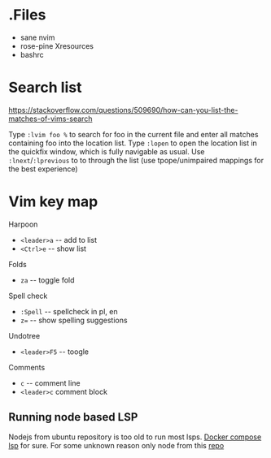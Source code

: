 # .Files 
- sane nvim 
- rose-pine Xresources 
- bashrc 


# Search list 
https://stackoverflow.com/questions/509690/how-can-you-list-the-matches-of-vims-search

Type `:lvim foo %` to search for foo in the current file and enter all matches containing foo into the location list.
Type `:lopen` to open the location list in the quickfix window, which is fully navigable as usual.
Use `:lnext`/`:lprevious` to to through the list (use tpope/unimpaired mappings for the best experience)

# Vim key map

Harpoon 
- `<leader>a` -- add to list 
- `<Ctrl>e` -- show list

Folds 
- `za` -- toggle fold


Spell check
- `:Spell`  -- spellcheck in pl, en
- `z=` -- show spelling suggestions

Undotree
- `<leader>F5` -- toogle  

Comments 
- `c` -- comment line
- `<leader>c` comment block

## Running node based LSP

Nodejs from ubuntu repository is too old to run most lsps.
[Docker compose lsp](https://github.com/microsoft/compose-language-service) for sure.
For some unknown reason only node from this [repo](https://github.com/nodesource/distributions?tab=readme-ov-file#installation-instructions) 
